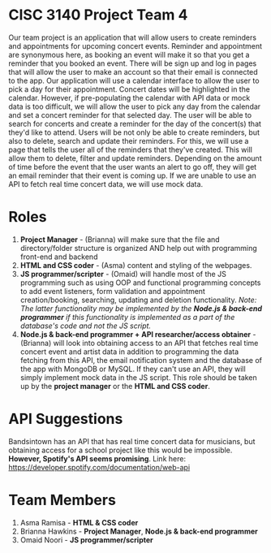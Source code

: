 # CISC 3140 Project Team 4
Our team project is an application that will allow users to create reminders and appointments for upcoming concert events.
Reminder and appointment are synonymous here, as booking an event will make it so that you get a reminder
that you booked an event.
There will be sign up and log in pages that will allow the user to make an account so that their email is connected to the app.
Our application will use a calendar interface to allow the user to pick a day for their appointment.
Concert dates will be highlighted in the calendar.
However, if pre-populating the calendar with API data or mock data is too difficult,
we will allow the user to pick any day from the calendar and set a concert reminder for
that selected day.
The user will be able to search for concerts and create a reminder for the day of the concert(s) that they'd like to attend.
Users will be not only be able to create reminders, but also to delete, search and update their reminders.
For this, we will use a page that tells the user all of the reminders that they've created.
This will allow them to delete, filter and update reminders.
Depending on the amount of time before the event that the user wants an alert to go off, they will get
an email reminder that their event is coming up.
If we are unable to use an API to fetch real time concert data, we will use mock data.
# Roles
1. **Project Manager** - (Brianna) will make sure that the file and directory/folder structure is organized AND help out with programming front-end and backend
2. **HTML and CSS coder** - (Asma) content and styling of the webpages.
3. **JS programmer/scripter** - (Omaid) will handle most of the JS programming such as using OOP and functional programming concepts to add event listeners, form validation
and appointment creation/booking, searching, updating and deletion functionality.
*Note: The latter functionality may be implemented by the **Node.js & back-end programmer** if this functionality is implemented as a part of the database's code and not the JS script.*
5. **Node.js & back-end programmer + API researcher/access obtainer** - (Brianna) will look into obtaining access to an API that fetches real time concert event and artist data in addition to programming the data fetching from this API, the email notification system and the database of the app with MongoDB or MySQL. If they can't use an API, they will simply implement mock data in the JS script. This role should be taken up by the **project manager** or the **HTML and CSS coder**.
# API Suggestions
Bandsintown has an API that has real time concert data for musicians, but obtaining access for a school project like this would be impossible.
**However, Spotify's API seems promising**. Link here: https://developer.spotify.com/documentation/web-api
# Team Members
1. Asma Ramisa - **HTML & CSS coder**
2. Brianna Hawkins - **Project Manager**, **Node.js & back-end programmer**
3. Omaid Noori - **JS programmer/scripter**
